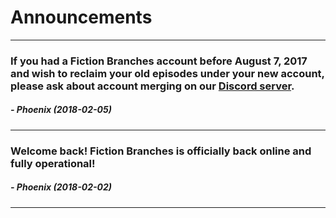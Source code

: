 # Announcements

-----

### If you had a Fiction Branches account before August 7, 2017 and wish to reclaim your old episodes under your new account, please ask about account merging on our [Discord server](https://discord.gg/eGPxp5A).
##### - Phoenix *(2018-02-05)*

-----

### Welcome back! Fiction Branches is officially back online and fully operational!
##### - Phoenix *(2018-02-02)*

-----
